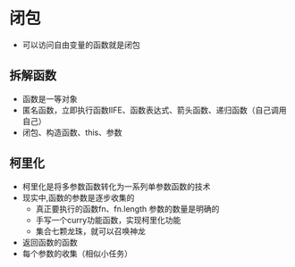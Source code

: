 # 闭包
- 可以访问自由变量的函数就是闭包

## 拆解函数
- 函数是一等对象
- 匿名函数，立即执行函数IIFE、函数表达式、箭头函数、递归函数（自己调用自己）
- 闭包、构造函数、this、参数

## 柯里化
- 柯里化是将多参数函数转化为一系列单参数函数的技术
- 现实中,函数的参数是逐步收集的
  - 真正要执行的函数fn、fn.length 参数的数量是明确的
  - 手写一个curry功能函数，实现柯里化功能
  - 集合七颗龙珠，就可以召唤神龙
- 返回函数的函数
- 每个参数的收集（相似小任务）